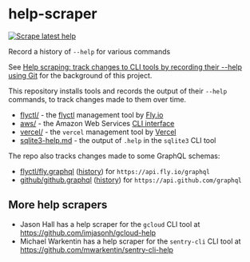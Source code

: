 # help-scraper

[![Scrape latest help](https://github.com/simonw/help-scraper/actions/workflows/scrape.yml/badge.svg)](https://github.com/simonw/help-scraper/actions/workflows/scrape.yml)

Record a history of `--help` for various commands

See [Help scraping: track changes to CLI tools by recording their --help using Git](https://simonwillison.net/2022/Feb/2/help-scraping/) for the background of this project.

This repository installs tools and records the output of their `--help` commands, to track changes made to them over time.

- [flyctl/](flyctl/) - the [flyctl](https://github.com/superfly/flyctl/) management tool by [Fly.io](https://fly.io/)
- [aws/](aws/) - the Amazon Web Services [CLI interface](https://aws.amazon.com/cli/)
- [vercel/](vercel/) - the `vercel` management tool by [Vercel](https://vercel.com/)
- [sqlite3-help.md](sqlite3-help.md) - the output of `.help` in the `sqlite3` CLI tool

The repo also tracks changes made to some GraphQL schemas:

- [flyctl/fly.graphql](flyctl/fly.graphql) ([history](https://github.com/simonw/help-scraper/commits/main/flyctl/fly.graphql)) for `https://api.fly.io/graphql`
- [github/github.graphql](github/github.graphql) ([history](https://github.com/simonw/help-scraper/commits/main/github/github.graphql)) for `https://api.github.com/graphql`

## More help scrapers

- Jason Hall has a help scraper for the `gcloud` CLI tool at https://github.com/imjasonh/gcloud-help
- Michael Warkentin has a help scraper for the `sentry-cli` CLI tool at https://github.com/mwarkentin/sentry-cli-help

